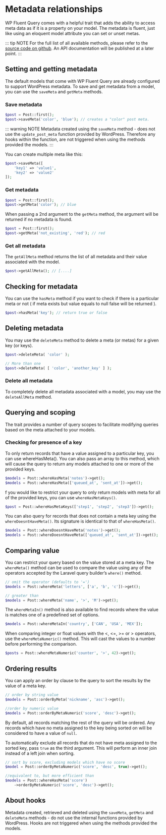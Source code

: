 # Metadata relationships

WP Fluent Query comes with a helpful trait that adds the ability to access meta data as if it is a property on your model. The metadata is fluent, just like using an eloquent model attribute you can set or unset metas.

::: tip NOTE
For the full list of all available methods, please refer to the [source code on github](https://github.com/alessandrotesoro/wp-fluent-query). An API documentation will be published at a later point.
:::

## Setting and getting metadata

The default models that come with WP Fluent Query are already configured to support WordPress metadata. To save and get metadata from a model, you can use the `saveMeta` and `getMeta` methods.

### Save metadata

```php
$post = Post::first();
$post->saveMeta('color', 'blue'); // creates a "color" post meta.
```

::: warning NOTE
Metadata created using the `saveMeta` method - does not use the `update_post_meta` function provided by WordPress. Therefore any hooks within the function, are not triggered when using the methods provided the models.
:::

You can create multiple meta like this:

```php
$post->saveMeta([
    'key1' => 'value1',
    'key2' => 'value2'
]);
```

### Get metadata

```php
$post = Post::first();
$post->getMeta('color'); // blue
```

When passing a 2nd argument to the `getMeta` method, the argument will be returned if no metadata is found.

```php
$post = Post::first();
$post->getMeta('not_existing', 'red'); // red
```

### Get all metadata

The `getAllMeta` method returns the list of all metadata and their value associated with the model.

```php
$post->getAllMeta(); // [....]
```

## Checking for metadata

You can use the `hasMeta` method if you want to check if there is a particular meta or not ( if meta exists but value equals to null false will be returned ).

```php
$post->hasMeta('key'); // return true or false
```

## Deleting metadata

You may use the `deleteMeta` method to delete a meta (or metas) for a given key (or keys).

```php
$post->deleteMeta( 'color' );

// More than one
$post->deleteMeta( [ 'color', 'another_key' ] );
```

### Delete all metadata

To completely delete all metadata associated with a model, you may use the `deleteAllMeta` method.

## Querying and scoping

The trait provides a number of query scopes to facilitate modifying queries based on the meta attached to your models.

### Checking for presence of a key

To only return records that have a value assigned to a particular key, you can use whereHasMeta(). You can also pass an array to this method, which will cause the query to return any models attached to one or more of the provided keys.

```php
$models = Post::whereHasMeta('notes')->get();
$models = Post::whereHasMeta(['queued_at', 'sent_at'])->get();
```

f you would like to restrict your query to only return models with meta for all of the provided keys, you can use `whereHasMetaKeys()`.

```php
$post = Post::whereHasMetaKeys(['step1', 'step2', 'step3'])->get();
```

You can also query for records that does not contain a meta key using the `whereDoesntHaveMeta()`. Its signature is identical to that of `whereHasMeta()`.

```php
$models = Post::whereDoesntHaveMeta('notes')->get();
$models = Post::whereDoesntHaveMeta(['queued_at', 'sent_at'])->get();
```

## Comparing value

You can restrict your query based on the value stored at a meta key. The `whereMeta()` method can be used to compare the value using any of the operators accepted by the Laravel query builder’s `where()` method.

```php
// omit the operator (defaults to '=')
$models = Post::whereMeta('letters', ['a', 'b', 'c'])->get();

// greater than
$models = Post::whereMeta('name', '>', 'M')->get();
```

The `whereMetaIn()` method is also available to find records where the value is matches one of a predefined set of options.

```php
$models = Post::whereMetaIn('country', ['CAN', 'USA', 'MEX']);
```

When comparing integer or float values with the <, <=, >= or > operators, use the `whereMetaNumeric()` method. This will cast the values to a number before performing the comparison.

```php
$posts = Post::whereMetaNumeric('counter', '>', 42)->get();
```

## Ordering results

You can apply an order by clause to the query to sort the results by the value of a meta key.

```php
// order by string value
$models = Post::orderByMeta('nickname', 'asc')->get();

//order by numeric value
$models = Post::orderByMetaNumeric('score', 'desc')->get();
```

By default, all records matching the rest of the query will be ordered. Any records which have no meta assigned to the key being sorted on will be considered to have a value of `null`.

To automatically exclude all records that do not have meta assigned to the sorted key, pass `true` as the third argument. This will perform an inner join instead of a left join when sorting.

```php
// sort by score, excluding models which have no score
$model = Post::orderByMetaNumeric('score', 'desc', true)->get();

//equivalent to, but more efficient than
$models = Post::whereHasMeta('score')
    ->orderByMetaNumeric('score', 'desc')->get();
```

## About hooks

Metadata created, retrieved and deleted using the `saveMeta`, `getMeta` and `deleteMeta` methods - do not use the internal functions provided by WordPress. Hooks are not triggered when using the methods provided the models.